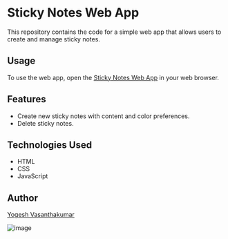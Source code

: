 # Sticky Notes Web App

This repository contains the code for a simple web app that allows users to create and manage sticky notes.

## Usage

To use the web app, open the [Sticky Notes Web App](https://yogesh-vasanthakumar.github.io/sticky/index.html) in your web browser.

## Features

- Create new sticky notes with content and color preferences.
- Delete sticky notes.

## Technologies Used

- HTML
- CSS
- JavaScript

## Author

[Yogesh Vasanthakumar](https://github.com/yogesh-vasanthakumar)


![image](https://github.com/Yogesh-VasanthaKumar/Yogesh-VasanthaKumar.github.io/assets/122785048/00424c7b-4cad-4413-8b7b-3e8dc30599c5)

